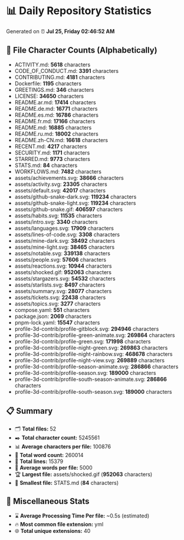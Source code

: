 # 📊 Daily Repository Statistics
Generated on ⏰ **Jul 25, Friday 02:46:52 AM**

## 📂 File Character Counts (Alphabetically)
- ACTIVITY.md: **5618** characters
- CODE_OF_CONDUCT.md: **3391** characters
- CONTRIBUTING.md: **4181** characters
- Dockerfile: **1195** characters
- GREETINGS.md: **346** characters
- LICENSE: **34650** characters
- README.ar.md: **17414** characters
- README.de.md: **16771** characters
- README.es.md: **16786** characters
- README.fr.md: **17166** characters
- README.md: **16885** characters
- README.ru.md: **18002** characters
- README.zh-CN.md: **16618** characters
- RECENT.md: **4217** characters
- SECURITY.md: **1171** characters
- STARRED.md: **9773** characters
- STATS.md: **84** characters
- WORKFLOWS.md: **7482** characters
- assets/achievements.svg: **38666** characters
- assets/activity.svg: **23305** characters
- assets/default.svg: **42017** characters
- assets/github-snake-dark.svg: **119234** characters
- assets/github-snake-light.svg: **119234** characters
- assets/github-snake.gif: **406597** characters
- assets/habits.svg: **11535** characters
- assets/intro.svg: **3340** characters
- assets/languages.svg: **17909** characters
- assets/lines-of-code.svg: **3308** characters
- assets/mine-dark.svg: **38492** characters
- assets/mine-light.svg: **38465** characters
- assets/notable.svg: **339138** characters
- assets/people.svg: **57606** characters
- assets/reactions.svg: **10944** characters
- assets/shocked.gif: **952063** characters
- assets/stargazers.svg: **54532** characters
- assets/starlists.svg: **8497** characters
- assets/summary.svg: **28077** characters
- assets/tickets.svg: **22438** characters
- assets/topics.svg: **3277** characters
- compose.yaml: **551** characters
- package.json: **2069** characters
- pnpm-lock.yaml: **15547** characters
- profile-3d-contrib/profile-gitblock.svg: **294946** characters
- profile-3d-contrib/profile-green-animate.svg: **269864** characters
- profile-3d-contrib/profile-green.svg: **171998** characters
- profile-3d-contrib/profile-night-green.svg: **269863** characters
- profile-3d-contrib/profile-night-rainbow.svg: **468678** characters
- profile-3d-contrib/profile-night-view.svg: **269889** characters
- profile-3d-contrib/profile-season-animate.svg: **286866** characters
- profile-3d-contrib/profile-season.svg: **189000** characters
- profile-3d-contrib/profile-south-season-animate.svg: **286866** characters
- profile-3d-contrib/profile-south-season.svg: **189000** characters

## 📋 Summary
- 🗂️ **Total files:** 52
- ✒️ **Total character count:** 5245561
- 📊 **Average characters per file:** 100876
- 📝 **Total word count:** 260014
- 🧾 **Total lines:** 15379
- 📐 **Average words per file:** 5000
- 🏆 **Largest file:** assets/shocked.gif (**952063** characters)
- 🥉 **Smallest file:** STATS.md (**84** characters)

## 🌟 Miscellaneous Stats
- ⌛ **Average Processing Time Per file:** ~0.5s (estimated)
- 🔥 **Most common file extension:** yml
- 🌐 **Total unique extensions:** 40
